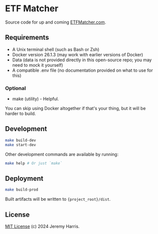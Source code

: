 # ETF Matcher

Source code for up and coming [ETFMatcher.com](https://etfmatcher.com).

## Requirements

  - A Unix terminal shell (such as Bash or Zsh)
  - Docker version 26.1.3 (may work with earlier versions of Docker)
  - Data (data is not provided directly in this open-source repo; you may need to mock it yourself)
  - A compatible .env file (no documentation provided on what to use for this)

### Optional

  - make (utility) - Helpful.

You can skip using Docker altogether if that's your thing, but it will be harder to build.

## Development

```bash
make build-dev
make start-dev
```

Other development commands are available by running:

```bash
make help # Or just `make`
```

## Deployment

```bash
make build-prod
```

Built artifacts will be written to `{project_root}/dist`.

## License

[MIT License](LICENSE) (c) 2024 Jeremy Harris.
